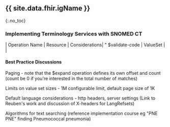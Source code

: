 ## {{ site.data.fhir.igName }}
{:.no_toc}

###  Implementing Terminology Services with SNOMED CT


| Operation Name | Resource | Considerations|
" $validate-code | ValueSet | |


#### Best Practice Discussions
Paging - note that the $expand operation defines its own offset and count (count be 0 if you're interested in the total number of matches)

Limits on value set sizes - 1M configurable limit, default page size of 1K

Default language considerations - http headers, server settings (Link to Reuben's work and discussion of X-headers for LangRefsets)

Algorithms for text searching (reference implementation course eg "PNE PNE" finding Pneumococcal pneumonia)
